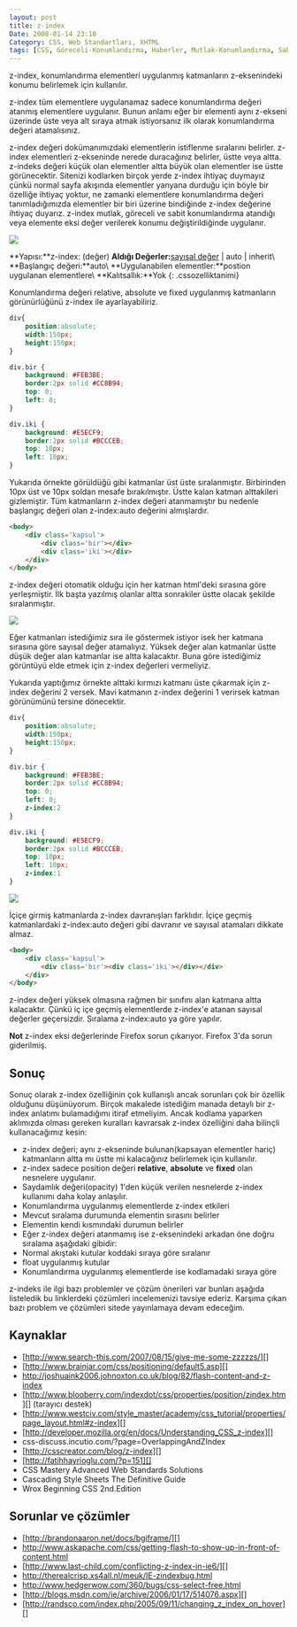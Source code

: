 ```yaml
---
layout: post
title: z-index
Date: 2008-01-14 23:10
Category: CSS, Web Standartları, XHTML
tags: [CSS, Göreceli-Konumlandırma, Haberler, Mutlak-Konumlandırma, Sabit-Konumlandırma, Web Standartları, XHTML, z-ekseni, z-index]
---
```


z-index, konumlandırma elementleri uygulanmış katmanların z-eksenindeki
konumu belirlemek için kullanılır.

z-index tüm elementlere uygulanamaz sadece konumlandırma değeri atanmış
elementlere uygulanır. Bunun anlamı eğer bir elementi aynı z-ekseni
üzerinde üste veya alt sıraya atmak istiyorsanız ilk olarak
konumlandırma değeri atamalısınız.

z-index değeri dokümanımızdaki elementlerin istiflenme sıralarını
belirler. z-index elementleri z-ekseninde nerede duracağınız belirler,
üstte veya altta. z-indeks değeri küçük olan elementler altta büyük olan
elementler ise üstte görünecektir. Sitenizi kodlarken birçok yerde
z-index ihtiyaç duymayız çünkü normal sayfa akışında elementler yanyana
durduğu için böyle bir özelliğe ihtiyaç yoktur, ne zamanki elementlere
konumlandırma değeri tanımladığımızda elementler bir biri üzerine
bindiğinde z-index değerine ihtiyaç duyarız. z-index mutlak, göreceli ve
sabit konumlandırma atandığı veya elemente eksi değer verilerek konumu
değiştirildiğinde uygulanır.

![][100]

**Yapısı:**z-index: (değer)
**Aldığı Değerler:**[sayısal değer][] | auto | inherit\\
**Başlangıç değeri:**auto\\
**Uygulanabilen elementler:**postion uygulanan elementlere\\
**Kalıtsallık:**Yok
{: .cssozelliktanimi}

Konumlandırma değeri relative, absolute ve fixed uygulanmış katmanların
görünürlüğünü z-index ile ayarlayabiliriz.

```css
div{
	position:absolute;
	width:150px;
	height:150px;
}

div.bir {
	background: #FEB3BE;
	border:2px solid #CC8B94;
	top: 0;
	left: 0;
}

div.iki {
	background: #E5ECF9;
	border:2px solid #BCCCEB;
	top: 10px;
	left: 10px;
}
```

Yukarıda örnekte görüldüğü gibi katmanlar üst üste sıralanmıştır.
Birbirinden 10px üst ve 10px soldan mesafe bırakılmıştır. Üstte kalan
katman alttakileri gizlemiştir. Tüm katmanların z-index değeri
atanmamıştır bu nedenle başlangıç değeri olan z-index:auto değerini
almışlardır.

```html
<body>
	<div class='kapsul'>
		<div class='bir'></div>
		<div class='iki'></div>
	</div>
</body>
```

z-index değeri otomatik olduğu için her katman html'deki sırasına göre
yerleşmiştir. İlk başta yazılmış olanlar altta sonrakiler üstte olacak
şekilde sıralanmıştır.

![][1]

Eğer katmanları istediğimiz sıra ile göstermek istiyor isek her katmana
sırasına göre sayısal değer atamalıyız. Yüksek değer alan katmanlar
üstte düşük değer alan katmanlar ise altta kalacaktır. Buna göre
istediğimiz görüntüyü elde etmek için z-index değerleri vermeliyiz.

Yukarıda yaptığımız örnekte alttaki kırmızı katmanı üste çıkarmak için
z-index değerini 2 versek. Mavi katmanın z-index değerini 1 verirsek
katman görünümünü tersine dönecektir.

```css
div{
	position:absolute;
	width:150px;
	height:150px;
}

div.bir {
	background: #FEB3BE;
	border:2px solid #CC8B94;
	top: 0;
	left: 0;
	z-index:2
}

div.iki {
	background: #E5ECF9;
	border:2px solid #BCCCEB;
	top: 10px;
	left: 10px;
	z-index:1
}
```


![][2]

İçiçe girmiş katmanlarda z-index davranışları farklıdır. İçiçe geçmiş
katmanlardaki z-index:auto değeri gibi davranır ve sayısal atamaları
dikkate almaz.

```html
<body>
	<div class='kapsul'>
		<div class='bir'><div class='iki'></div></div>
	</div>
</body>
```

z-index değeri yüksek olmasına rağmen bir sınıfını alan katmana altta
kalacaktır. Çünkü iç içe geçmiş elementlerde z-index'e atanan sayısal
değerler geçersizdir. Sıralama z-index:auto ya göre yapılır.


**Not**
z-index eksi değerlerinde Firefox sorun çıkarıyor. Firefox 3'da sorun
giderilmiş.

## Sonuç

Sonuç olarak z-index özelliğinin çok kullanışlı ancak sorunları çok bir
özellik olduğunu düşünüyorum. Birçok makalede istediğim manada detaylı
bir z-index anlatımı bulamadığımı itiraf etmeliyim. Ancak kodlama
yaparken aklımızda olması gereken kuralları kavrarsak z-index özelliğini
daha bilinçli kullanacağımız kesin:

-   z-index değeri; aynı z-ekseninde bulunan(kapsayan elementler hariç)
    katmanların altta mı üstte mi kalacağınız belirlemek için
    kullanılır.
-   z-index sadece position değeri **relative**, **absolute** ve
    **fixed** olan nesnelere uygulanır.
-   Saydamlık değeri(opacity) 1'den küçük verilen nesnelerde z-index
    kullanımı daha kolay anlaşılır.
-	Konumlandırma uygulanmış elementlerde z-index etkileri
-   Mevcut sıralama durumunda elementin sırasını belirler
-   Elementin kendi kısmındaki durumun belirler
-   Eğer z-index değeri atanmamış ise z-eksenindeki arkadan öne doğru
sıralama aşağıdaki gibidir:
-   Normal akıştaki kutular koddaki sıraya göre sıralanır
-   float uygulanmış kutular
-   Konumlandırma uygulanmış elementlerde ise kodlamadaki sıraya göre

z-indeks ile ilgi bazı problemler ve çözüm önerileri var bunları aşağıda
listeledik bu linklerdeki çözümleri incelemenizi tavsiye ederiz. Karşıma
çıkan bazı problem ve çözümleri sitede yayınlamaya devam edeceğim.

## Kaynaklar

-   [http://www.search-this.com/2007/08/15/give-me-some-zzzzzs/][]
-   [http://www.brainjar.com/css/positioning/default5.asp][]
-   http://joshuaink2006.johnoxton.co.uk/blog/82/flash-content-and-z-index
-   [http://www.blooberry.com/indexdot/css/properties/position/zindex.htm][]
    (tarayıcı destek)
-   [http://www.westciv.com/style_master/academy/css_tutorial/properties/page_layout.html#z-index][]
-   [http://developer.mozilla.org/en/docs/Understanding_CSS_z-index][]
-   css-discuss.incutio.com/?page=OverlappingAndZIndex
-   [http://csscreator.com/blog/z-index][]
-   [http://fatihhayrioglu.com/?p=151][]
-   CSS Mastery Advanced Web Standards Solutions
-   Cascading Style Sheets The Definitive Guide
-   Wrox Beginning CSS 2nd.Edition

## Sorunlar ve çözümler

-   [http://brandonaaron.net/docs/bgiframe/][]
-   http://www.askapache.com/css/getting-flash-to-show-up-in-front-of-content.html
-   [http://www.last-child.com/conflicting-z-index-in-ie6/][]
-   http://therealcrisp.xs4all.nl/meuk/IE-zindexbug.html
-   http://www.hedgerwow.com/360/bugs/css-select-free.html
-   [http://blogs.msdn.com/ie/archive/2006/01/17/514076.aspx][]
-   [http://randsco.com/index.php/2005/09/11/changing_z_index_on_hover][]

  [100]: /images/z-ekseni.gif
  [sayısal değer]: http://fatihhayrioglu.com/?p=95
  [1]: /images/zindeks_otomatik.gif
  [2]: /images/zindeks_sayi.gif
  [http://www.search-this.com/2007/08/15/give-me-some-zzzzzs/]: http://www.search-this.com/2007/08/15/give-me-some-zzzzzs/
  [http://www.brainjar.com/css/positioning/default5.asp]: http://www.brainjar.com/css/positioning/default5.asp
  [http://www.blooberry.com/indexdot/css/properties/position/zindex.htm]: http://www.blooberry.com/indexdot/css/properties/position/zindex.htm
  [http://www.westciv.com/style_master/academy/css_tutorial/properties/page_layout.html#z-index]: http://www.westciv.com/style_master/academy/css_tutorial/properties/page_layout.html#z-index
  [http://developer.mozilla.org/en/docs/Understanding_CSS_z-index]: http://developer.mozilla.org/en/docs/Understanding_CSS_z-index
  [http://csscreator.com/blog/z-index]: http://csscreator.com/blog/z-index
  [http://fatihhayrioglu.com/?p=151]: http://fatihhayrioglu.com/?p=151
  [http://brandonaaron.net/docs/bgiframe/]: http://brandonaaron.net/docs/bgiframe/
  [http://www.last-child.com/conflicting-z-index-in-ie6/]: http://www.last-child.com/conflicting-z-index-in-ie6/
  [http://blogs.msdn.com/ie/archive/2006/01/17/514076.aspx]: http://blogs.msdn.com/ie/archive/2006/01/17/514076.aspx
  [http://randsco.com/index.php/2005/09/11/changing_z_index_on_hover]: http://randsco.com/index.php/2005/09/11/changing_z_index_on_hover
